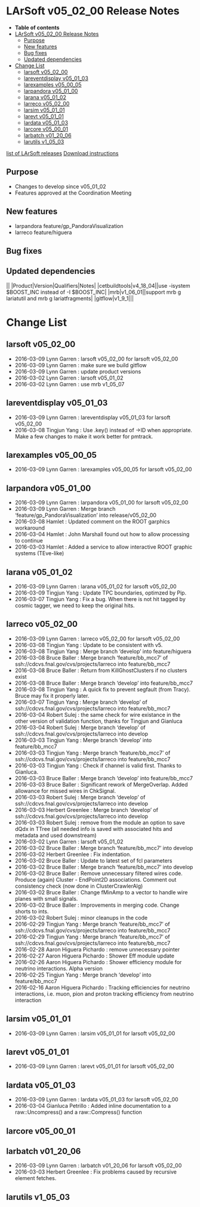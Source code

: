 LArSoft v05_02_00 Release Notes
======================================================================

-   **Table of contents**
-   [LArSoft v05_02_00 Release Notes](#LArSoft-v05_02_00-Release-Notes)
    -   [Purpose](#Purpose)
    -   [New features](#New-features)
    -   [Bug fixes](#Bug-fixes)
    -   [Updated dependencies](#Updated-dependencies)
-   [Change List](#Change-List)
    -   [larsoft v05_02_00](#larsoft-v05_02_00)
    -   [lareventdisplay v05_01_03](#lareventdisplay-v05_01_03)
    -   [larexamples v05_00_05](#larexamples-v05_00_05)
    -   [larpandora v05_01_00](#larpandora-v05_01_00)
    -   [larana v05_01_02](#larana-v05_01_02)
    -   [larreco v05_02_00](#larreco-v05_02_00)
    -   [larsim v05_01_01](#larsim-v05_01_01)
    -   [larevt v05_01_01](#larevt-v05_01_01)
    -   [lardata v05_01_03](#lardata-v05_01_03)
    -   [larcore v05_00_01](#larcore-v05_00_01)
    -   [larbatch v01_20_06](#larbatch-v01_20_06)
    -   [larutils v1_05_03](#larutils-v1_05_03)

[list of LArSoft releases](LArSoft_release_list)
[Download instructions](http://scisoft.fnal.gov/scisoft/bundles/larsoft/v05_02_00/larsoft-v05_02_00.html)

Purpose
--------------------

-   Changes to develop since v05_01_02
-   Features approved at the Coordination Meeting

New features
------------------------------

-   larpandora feature/gp_PandoraVisualization
-   larreco feature/higuera

Bug fixes
------------------------

Updated dependencies
----------------------------------------------

||
|Product|Version|Qualifiers|Notes|
|cetbuildtools|v4_18_04||use -isystem \$BOOST_INC instead of -I \$BOOST_INC|
|mrb|v1_06_01||support mrb g lariatutil and mrb g lariatfragments|
|gitflow|v1_9_1|||

Change List
============================

larsoft v05_02_00
------------------------------------------

-   2016-03-09 Lynn Garren : larsoft v05_02_00 for larsoft v05_02_00
-   2016-03-09 Lynn Garren : make sure we build gitflow
-   2016-03-09 Lynn Garren : update product versions
-   2016-03-02 Lynn Garren : larsoft v05_01_02
-   2016-03-02 Lynn Garren : use mrb v1_05_07

lareventdisplay v05_01_03
----------------------------------------------------------

-   2016-03-09 Lynn Garren : lareventdisplay v05_01_03 for larsoft v05_02_00
-   2016-03-08 Tingjun Yang : Use .key() instead of -\>ID when appropriate. Make a few changes to make it work better for pmtrack.

larexamples v05_00_05
--------------------------------------------------

-   2016-03-09 Lynn Garren : larexamples v05_00_05 for larsoft v05_02_00

larpandora v05_01_00
------------------------------------------------

-   2016-03-09 Lynn Garren : larpandora v05_01_00 for larsoft v05_02_00
-   2016-03-09 Lynn Garren : Merge branch ‘feature/gp_PandoraVisualization’ into release/v05_02_00
-   2016-03-08 Hamlet : Updated comment on the ROOT garphics workaround
-   2016-03-04 Hamlet : John Marshall found out how to allow processing to continue
-   2016-03-03 Hamlet : Added a service to allow interactive ROOT graphic systems (TEve-like)

larana v05_01_02
----------------------------------------

-   2016-03-09 Lynn Garren : larana v05_01_02 for larsoft v05_02_00
-   2016-03-09 Tingjun Yang : Update TPC boundaries, optimzed by Pip.
-   2016-03-07 Tingjun Yang : Fix a bug. When there is not hit tagged by cosmic tagger, we need to keep the original hits.

larreco v05_02_00
------------------------------------------

-   2016-03-09 Lynn Garren : larreco v05_02_00 for larsoft v05_02_00
-   2016-03-08 Tingjun Yang : Update to be consistent with v5.
-   2016-03-08 Tingjun Yang : Merge branch ‘develop’ into feature/higuera
-   2016-03-08 Bruce Baller : Merge branch ‘feature/bb_mcc7’ of ssh://cdcvs.fnal.gov/cvs/projects/larreco into feature/bb_mcc7
-   2016-03-08 Bruce Baller : Return from KillGhostClusters if no clusters exist
-   2016-03-08 Bruce Baller : Merge branch ‘develop’ into feature/bb_mcc7
-   2016-03-08 Tingjun Yang : A quick fix to prevent segfault (from Tracy). Bruce may fix it properly later.
-   2016-03-07 Tingjun Yang : Merge branch ‘develop’ of ssh://cdcvs.fnal.gov/cvs/projects/larreco into feature/bb_mcc7
-   2016-03-04 Robert Sulej : the same check for wire existance in the other version of validation function, thanks for Tingjun and Gianluca
-   2016-03-04 Robert Sulej : Merge branch ‘develop’ of ssh://cdcvs.fnal.gov/cvs/projects/larreco into develop
-   2016-03-03 Tingjun Yang : Merge branch ‘develop’ into feature/bb_mcc7
-   2016-03-03 Tingjun Yang : Merge branch ‘feature/bb_mcc7’ of ssh://cdcvs.fnal.gov/cvs/projects/larreco into feature/bb_mcc7
-   2016-03-03 Tingjun Yang : Check if channel is valid first. Thanks to Gianluca.
-   2016-03-03 Bruce Baller : Merge branch ‘develop’ into feature/bb_mcc7
-   2016-03-03 Bruce Baller : Significant rework of MergeOverlap. Added allowance for missed wires in ChkSignal.
-   2016-03-03 Robert Sulej : Merge branch ‘develop’ of ssh://cdcvs.fnal.gov/cvs/projects/larreco into develop
-   2016-03-03 Herbert Greenlee : Merge branch ‘develop’ of ssh://cdcvs.fnal.gov/cvs/projects/larreco into develop
-   2016-03-03 Robert Sulej : remove from the module an option to save dQdx in TTree (all needed info is saved with associated hits and metadata and used downstream)
-   2016-03-02 Lynn Garren : larsoft v05_01_02
-   2016-03-02 Bruce Baller : Merge branch ‘feature/bb_mcc7’ into develop
-   2016-03-02 Herbert Greenlee : Fix indentation.
-   2016-03-02 Bruce Baller : Update to latest set of fcl parameters
-   2016-03-02 Bruce Baller : Merge branch ‘feature/bb_mcc7’ into develop
-   2016-03-02 Bruce Baller : Remove unnecessary filtered wires code. Produce (again) Cluster - EndPoint2D associations. Comment out consistency check (now done in ClusterCrawlerAlg)
-   2016-03-02 Bruce Baller : Change fMinAmp to a vector to handle wire planes with small signals.
-   2016-03-02 Bruce Baller : Improvements in merging code. Change shorts to ints.
-   2016-03-02 Robert Sulej : minor cleanups in the code
-   2016-02-29 Tingjun Yang : Merge branch ‘feature/bb_mcc7’ of ssh://cdcvs.fnal.gov/cvs/projects/larreco into feature/bb_mcc7
-   2016-02-29 Tingjun Yang : Merge branch ‘feature/bb_mcc7’ of ssh://cdcvs.fnal.gov/cvs/projects/larreco into feature/bb_mcc7
-   2016-02-28 Aaron Higuera Pichardo : remove unnecessary pointer
-   2016-02-27 Aaron Higuera Pichardo : Shower Eff module update
-   2016-02-26 Aaron Higuera Pichardo : Shower efficiency module for neutrino interactions. Alpha version
-   2016-02-25 Tingjun Yang : Merge branch ‘develop’ into feature/bb_mcc7
-   2016-02-16 Aaron Higuera Pichardo : Tracking efficiencies for neutrino interactions, i.e. muon, pion and proton tracking efficiency from neutrino interaction

larsim v05_01_01
----------------------------------------

-   2016-03-09 Lynn Garren : larsim v05_01_01 for larsoft v05_02_00

larevt v05_01_01
----------------------------------------

-   2016-03-09 Lynn Garren : larevt v05_01_01 for larsoft v05_02_00

lardata v05_01_03
------------------------------------------

-   2016-03-09 Lynn Garren : lardata v05_01_03 for larsoft v05_02_00
-   2016-03-04 Gianluca Petrillo : Added inline documentation to a raw::Uncompress() and a raw::Compress() function

larcore v05_00_01
------------------------------------------

larbatch v01_20_06
--------------------------------------------

-   2016-03-09 Lynn Garren : larbatch v01_20_06 for larsoft v05_02_00
-   2016-03-03 Herbert Greenlee : Fix problems caused by recursive element fetches.

larutils v1_05_03
------------------------------------------

